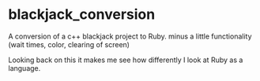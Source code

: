 blackjack_conversion
====================

A conversion of a c++ blackjack project to Ruby. minus a little functionality (wait times, color, clearing of screen)

Looking back on this it makes me see how differently I look at Ruby as a language.
